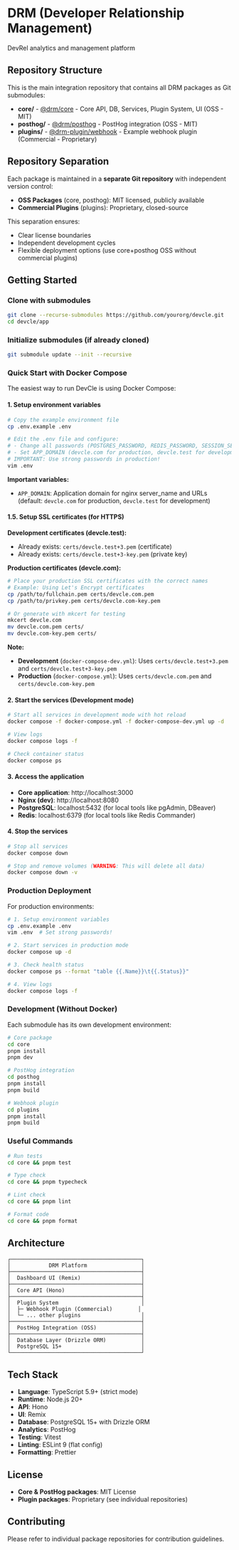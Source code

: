 # DRM (Developer Relationship Management)

DevRel analytics and management platform

## Repository Structure

This is the main integration repository that contains all DRM packages as Git submodules:

- **core/** - [@drm/core](../drm-core) - Core API, DB, Services, Plugin System, UI (OSS - MIT)
- **posthog/** - [@drm/posthog](../drm-posthog) - PostHog integration (OSS - MIT)
- **plugins/** - [@drm-plugin/webhook](../drm-plugins) - Example webhook plugin (Commercial - Proprietary)

## Repository Separation

Each package is maintained in a **separate Git repository** with independent version control:

- **OSS Packages** (core, posthog): MIT licensed, publicly available
- **Commercial Plugins** (plugins): Proprietary, closed-source

This separation ensures:
- Clear license boundaries
- Independent development cycles
- Flexible deployment options (use core+posthog OSS without commercial plugins)

## Getting Started

### Clone with submodules

```bash
git clone --recurse-submodules https://github.com/yourorg/devcle.git
cd devcle/app
```

### Initialize submodules (if already cloned)

```bash
git submodule update --init --recursive
```

### Quick Start with Docker Compose

The easiest way to run DevCle is using Docker Compose:

#### 1. Setup environment variables

```bash
# Copy the example environment file
cp .env.example .env

# Edit the .env file and configure:
# - Change all passwords (POSTGRES_PASSWORD, REDIS_PASSWORD, SESSION_SECRET)
# - Set APP_DOMAIN (devcle.com for production, devcle.test for development)
# IMPORTANT: Use strong passwords in production!
vim .env
```

**Important variables:**
- `APP_DOMAIN`: Application domain for nginx server_name and URLs (default: `devcle.com` for production, `devcle.test` for development)

#### 1.5. Setup SSL certificates (for HTTPS)

**Development certificates (devcle.test):**
- Already exists: `certs/devcle.test+3.pem` (certificate)
- Already exists: `certs/devcle.test+3-key.pem` (private key)

**Production certificates (devcle.com):**

```bash
# Place your production SSL certificates with the correct names
# Example: Using Let's Encrypt certificates
cp /path/to/fullchain.pem certs/devcle.com.pem
cp /path/to/privkey.pem certs/devcle.com-key.pem

# Or generate with mkcert for testing
mkcert devcle.com
mv devcle.com.pem certs/
mv devcle.com-key.pem certs/
```

**Note:**
- **Development** (`docker-compose-dev.yml`): Uses `certs/devcle.test+3.pem` and `certs/devcle.test+3-key.pem`
- **Production** (`docker-compose.yml`): Uses `certs/devcle.com.pem` and `certs/devcle.com-key.pem`

#### 2. Start the services (Development mode)

```bash
# Start all services in development mode with hot reload
docker compose -f docker-compose.yml -f docker-compose-dev.yml up -d

# View logs
docker compose logs -f

# Check container status
docker compose ps
```

#### 3. Access the application

- **Core application**: http://localhost:3000
- **Nginx (dev)**: http://localhost:8080
- **PostgreSQL**: localhost:5432 (for local tools like pgAdmin, DBeaver)
- **Redis**: localhost:6379 (for local tools like Redis Commander)

#### 4. Stop the services

```bash
# Stop all services
docker compose down

# Stop and remove volumes (WARNING: This will delete all data)
docker compose down -v
```

### Production Deployment

For production environments:

```bash
# 1. Setup environment variables
cp .env.example .env
vim .env  # Set strong passwords!

# 2. Start services in production mode
docker compose up -d

# 3. Check health status
docker compose ps --format "table {{.Name}}\t{{.Status}}"

# 4. View logs
docker compose logs -f
```

### Development (Without Docker)

Each submodule has its own development environment:

```bash
# Core package
cd core
pnpm install
pnpm dev

# PostHog integration
cd posthog
pnpm install
pnpm build

# Webhook plugin
cd plugins
pnpm install
pnpm build
```

### Useful Commands

```bash
# Run tests
cd core && pnpm test

# Type check
cd core && pnpm typecheck

# Lint check
cd core && pnpm lint

# Format code
cd core && pnpm format
```

## Architecture

```
┌─────────────────────────────────────────┐
│            DRM Platform                 │
├─────────────────────────────────────────┤
│  Dashboard UI (Remix)                   │
├─────────────────────────────────────────┤
│  Core API (Hono)                        │
├─────────────────────────────────────────┤
│  Plugin System                          │
│  ├─ Webhook Plugin (Commercial)        │
│  └─ ... other plugins                   │
├─────────────────────────────────────────┤
│  PostHog Integration (OSS)              │
├─────────────────────────────────────────┤
│  Database Layer (Drizzle ORM)           │
│  PostgreSQL 15+                         │
└─────────────────────────────────────────┘
```

## Tech Stack

- **Language**: TypeScript 5.9+ (strict mode)
- **Runtime**: Node.js 20+
- **API**: Hono
- **UI**: Remix
- **Database**: PostgreSQL 15+ with Drizzle ORM
- **Analytics**: PostHog
- **Testing**: Vitest
- **Linting**: ESLint 9 (flat config)
- **Formatting**: Prettier

## License

- **Core & PostHog packages**: MIT License
- **Plugin packages**: Proprietary (see individual repositories)

## Contributing

Please refer to individual package repositories for contribution guidelines.
